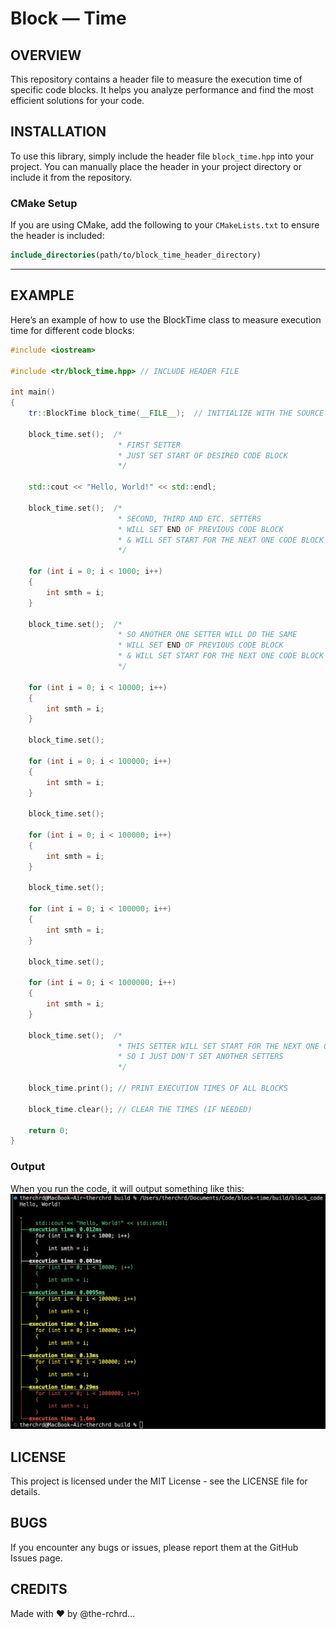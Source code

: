 # Block — Time

## OVERVIEW

This repository contains a header file to measure the execution time of specific code blocks. It helps you analyze performance and find the most efficient solutions for your code.

## INSTALLATION

To use this library, simply include the header file `block_time.hpp` into your project. You can manually place the header in your project directory or include it from the repository.

### CMake Setup

If you are using CMake, add the following to your `CMakeLists.txt` to ensure the header is included:

```cmake
include_directories(path/to/block_time_header_directory)
```

---

## EXAMPLE

Here’s an example of how to use the BlockTime class to measure execution time for different code blocks:
```cpp
#include <iostream>

#include <tr/block_time.hpp> // INCLUDE HEADER FILE

int main()
{
    tr::BlockTime block_time(__FILE__);  // INITIALIZE WITH THE SOURCE FILE NAME (__FILE__)

    block_time.set();  /* 
                        * FIRST SETTER
                        * JUST SET START OF DESIRED CODE BLOCK
                        */

    std::cout << "Hello, World!" << std::endl;

    block_time.set();  /* 
                        * SECOND, THIRD AND ETC. SETTERS
                        * WILL SET END OF PREVIOUS CODE BLOCK
                        * & WILL SET START FOR THE NEXT ONE CODE BLOCK
                        */

    for (int i = 0; i < 1000; i++)
    {
        int smth = i;
    }

    block_time.set();  /* 
                        * SO ANOTHER ONE SETTER WILL DO THE SAME
                        * WILL SET END OF PREVIOUS CODE BLOCK
                        * & WILL SET START FOR THE NEXT ONE CODE BLOCK
                        */

    for (int i = 0; i < 10000; i++)
    {
        int smth = i;
    }

    block_time.set();

    for (int i = 0; i < 100000; i++)
    {
        int smth = i;
    }

    block_time.set();

    for (int i = 0; i < 100000; i++)
    {
        int smth = i;
    }

    block_time.set();

    for (int i = 0; i < 100000; i++)
    {
        int smth = i;
    }

    block_time.set();

    for (int i = 0; i < 1000000; i++)
    {
        int smth = i;
    }

    block_time.set();  /* 
                        * THIS SETTER WILL SET START FOR THE NEXT ONE CODE BLOCK BUT I'M NOT INTRESTED INTO
                        * SO I JUST DON'T SET ANOTHER SETTERS
                        */

    block_time.print(); // PRINT EXECUTION TIMES OF ALL BLOCKS

    block_time.clear(); // CLEAR THE TIMES (IF NEEDED)

    return 0;
}
```

### Output

When you run the code, it will output something like this:
![FAILED TO LOAD IMAGE](img/output.png)

## LICENSE
This project is licensed under the MIT License - see the LICENSE file for details.

## BUGS
If you encounter any bugs or issues, please report them at the GitHub Issues page.

## CREDITS
Made with ❤️ by @the-rchrd...
